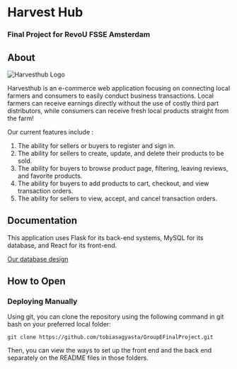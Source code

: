 # Harvest Hub

### Final Project for RevoU FSSE Amsterdam

## About

![Harvesthub Logo](https://raw.githubusercontent.com/tobiasagyasta/HarvestHub/development/front-end/public/images/logoharvest.png)

Harvesthub is an e-commerce web application focusing on connecting local farmers and consumers to easily conduct business transactions. Local farmers can receive earnings directly without the use of costly third part distributors, while consumers can receive fresh local products straight from the farm!

Our current features include :

1. The ability for sellers or buyers to register and sign in.
2. The ability for sellers to create, update, and delete their products to be sold.
3. The ability for buyers to browse product page, filtering, leaving reviews, and favorite products.
4. The ability for buyers to add products to cart, checkout, and view transaction orders.
5. The ability for sellers to view, accept, and cancel transaction orders.

## Documentation

This application uses Flask for its back-end systems, MySQL for its database, and React for its front-end.

[Our database design](https://dbdocs.io/agyasta1808/Revou-Project-5)

## How to Open

### Deploying Manually

Using git, you can clone the repository using the following command in git bash on your preferred local folder:

```console
git clone https://github.com/tobiasagyasta/GroupEFinalProject.git
```

Then, you can view the ways to set up the front end and the back end separately on the README files in those folders.
